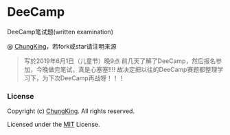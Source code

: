 # DeeCamp
DeeCamp笔试题(written examination)

@ [ChungKing](https://github.com/HuangCongQing/DeeCamp)，若fork或star请注明来源

> 写於2019年6月1日（儿童节）晚9点
前几天了解了DeeCamp，然后报名参加，今晚做完笔试，真是心塞塞!!!!
故决定把以往的DeeCamp赛题都整理学习下，为下次DeeCamp再战呀！！！





### License

Copyright (c) [ChungKing](https://github.com/HuangCongQing/DeeCamp). All rights reserved.

Licensed under the [MIT](./LICENSE) License.